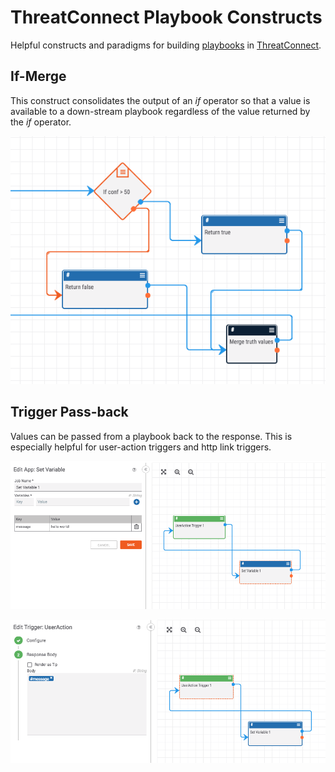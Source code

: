 # ThreatConnect Playbook Constructs

Helpful constructs and paradigms for building [playbooks](http://kb.threatconnect.com/customer/en/portal/articles/2744775-playbooks) in [ThreatConnect](https://app.threatconnect.com).

## If-Merge

This construct consolidates the output of an *if* operator so that a value is available to a down-stream playbook regardless of the value returned by the *if* operator.

![if_merge](_images/if_merge.png)

## Trigger Pass-back

Values can be passed from a playbook back to the response. This is especially helpful for user-action triggers and http link triggers.

![trigger passback 1](_images/trigger_passback_1.png)

![trigger passback 2](_images/trigger_passback_2.png)
